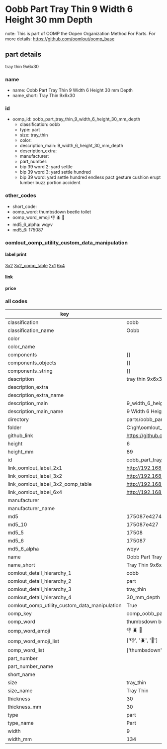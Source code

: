 # Oobb Part Tray Thin 9 Width 6 Height 30 mm Depth  

note: This is part of OOMP the Oopen Organization Method For Parts. For more details: https://github.com/oomlout/oomp_base

##  part details
  



tray thin 9x6x30



### name
* name: Oobb Part Tray Thin 9 Width 6 Height 30 mm Depth
* name_short: Tray Thin 9x6x30 
### id
* oomp_id: oobb_part_tray_thin_9_width_6_height_30_mm_depth
  * classification: oobb
  * type: part
  * size: tray_thin
  * color: 
  * description_main: 9_width_6_height_30_mm_depth
  * description_extra: 
  * manufacturer: 
  * part_number: 
  * bip 39 word 2: yard settle
  * bip 39 word 3: yard settle hundred
  * bip 39 word: yard settle hundred endless pact gesture cushion erupt lumber buzz portion accident

### other_codes
* short_code: 
* oomp_word: thumbsdown beetle toilet
* oomp_word_emoji :thumbsdown: :beetle: :toilet:
* md5_6_alpha: wqyv
* md5_6: 175087






### oomlout_oomp_utility_custom_data_manipulation
#### label print
[3x2](http://192.168.1.245:1112/?label=oomp%20wqyv)
[3x2_oomp_table](http://192.168.1.108:1112/?label=oomp%20wqyv)
[2x1](http://192.168.1.242:1112/?label=oomp%20wqyv)
[6x4](http://192.168.1.55:1112/?label=oomp%20wqyv)    

#### link

                              

#### price







### all codes 
| key | value |  
| --- | --- |  
| classification | oobb |  
| classification_name | Oobb |  
| color |  |  
| color_name |  |  
| components | [] |  
| components_objects | [] |  
| components_string | [] |  
| description | tray thin 9x6x30 |  
| description_extra |  |  
| description_extra_name |  |  
| description_main | 9_width_6_height_30_mm_depth |  
| description_main_name | 9 Width 6 Height 30 mm Depth |  
| directory | parts/oobb_part_tray_thin_9_width_6_height_30_mm_depth |  
| folder | C:\gh\oomlout_oobb_version_4_generated_parts\parts\oobb_part_tray_thin_9_width_6_height_30_mm_depth |  
| github_link | https://github.com/oomlout/oomlout_oomp_part_src/tree/main/parts/oobb_part_tray_thin_9_width_6_height_30_mm_depth |  
| height | 6 |  
| height_mm | 89 |  
| id | oobb_part_tray_thin_9_width_6_height_30_mm_depth |  
| link_oomlout_label_2x1 | http://192.168.1.242:1112/?label=oomp%20wqyv |  
| link_oomlout_label_3x2 | http://192.168.1.245:1112/?label=oomp%20wqyv |  
| link_oomlout_label_3x2_oomp_table | http://192.168.1.108:1112/?label=oomp%20wqyv |  
| link_oomlout_label_6x4 | http://192.168.1.55:1112/?label=oomp%20wqyv |  
| manufacturer |  |  
| manufacturer_name |  |  
| md5 | 175087e4274ce6cd85cf549ade711ff6 |  
| md5_10 | 175087e427 |  
| md5_5 | 17508 |  
| md5_6 | 175087 |  
| md5_6_alpha | wqyv |  
| name | Oobb Part Tray Thin 9 Width 6 Height 30 mm Depth |  
| name_short | Tray Thin 9x6x30  |  
| oomlout_detail_hierarchy_1 | oobb |  
| oomlout_detail_hierarchy_2 | part |  
| oomlout_detail_hierarchy_3 | tray_thin |  
| oomlout_detail_hierarchy_4 | 30_mm_depth |  
| oomlout_oomp_utility_custom_data_manipulation | True |  
| oomp_key | oomp_oobb_part_tray_thin_9_width_6_height_30_mm_depth |  
| oomp_word | thumbsdown beetle toilet |  
| oomp_word_emoji | :thumbsdown: :beetle: :toilet: |  
| oomp_word_emoji_list | [':thumbsdown:', ':beetle:', ':toilet:'] |  
| oomp_word_list | ['thumbsdown', 'beetle', 'toilet'] |  
| part_number |  |  
| part_number_name |  |  
| short_name |  |  
| size | tray_thin |  
| size_name | Tray Thin |  
| thickness | 30 |  
| thickness_mm | 30 |  
| type | part |  
| type_name | Part |  
| width | 9 |  
| width_mm | 134 |  
